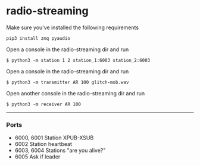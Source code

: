# radio-streaming

Make sure you've installed the following requirements
```
pip3 install zmq pyaudio
```
Open a console in the radio-streaming dir and run
```
$ python3 -m station 1 2 station_1:6003 station_2:6003
```
Open a console in the radio-streaming dir and run
```
$ python3 -m transmitter AR 100 glitch-mob.wav
```
Open another console in the radio-streaming dir and run
```
$ python3 -m receiver AR 100
```
---
### Ports
* 6000, 6001 Station XPUB-XSUB
* 6002 Station heartbeat
* 6003, 6004 Stations "are you alive?"
* 6005 Ask if leader